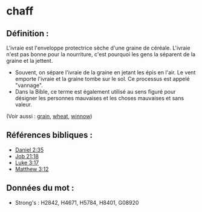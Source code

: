# chaff

## Définition :

L'ivraie est l'enveloppe protectrice sèche d'une graine de céréale. L'ivraie n'est pas bonne pour la nourriture, c'est pourquoi les gens la séparent de la graine et la jettent.

* Souvent, on sépare l'ivraie de la graine en jetant les épis en l'air. Le vent emporte l'ivraie et la graine tombe sur le sol. Ce processus est appelé "vannage".
* Dans la Bible, ce terme est également utilisé au sens figuré pour désigner les personnes mauvaises et les choses mauvaises et sans valeur.

(Voir aussi : [grain](../other/grain.md), [wheat](../other/wheat.md), [winnow](../other/winnow.md))

## Références bibliques :

* [Daniel 2:35](rc://en/tn/help/dan/02/35)
* [Job 21:18](rc://en/tn/help/job/21/18)
* [Luke 3:17](rc://en/tn/help/luk/03/17)
* [Matthew 3:12](rc://en/tn/help/mat/03/12)

## Données du mot :

* Strong's : H2842, H4671, H5784, H8401, G08920
